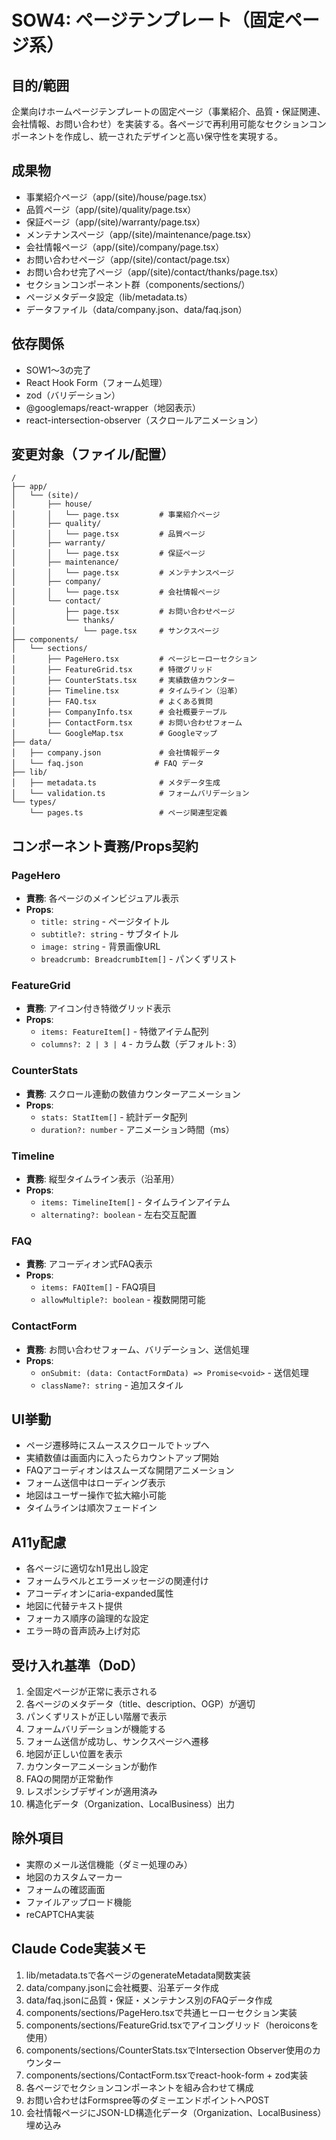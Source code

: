 # SOW4: ページテンプレート（固定ページ系）

## 目的/範囲
企業向けホームページテンプレートの固定ページ（事業紹介、品質・保証関連、会社情報、お問い合わせ）を実装する。各ページで再利用可能なセクションコンポーネントを作成し、統一されたデザインと高い保守性を実現する。

## 成果物
- 事業紹介ページ（app/(site)/house/page.tsx）
- 品質ページ（app/(site)/quality/page.tsx）
- 保証ページ（app/(site)/warranty/page.tsx）
- メンテナンスページ（app/(site)/maintenance/page.tsx）
- 会社情報ページ（app/(site)/company/page.tsx）
- お問い合わせページ（app/(site)/contact/page.tsx）
- お問い合わせ完了ページ（app/(site)/contact/thanks/page.tsx）
- セクションコンポーネント群（components/sections/）
- ページメタデータ設定（lib/metadata.ts）
- データファイル（data/company.json、data/faq.json）

## 依存関係
- SOW1～3の完了
- React Hook Form（フォーム処理）
- zod（バリデーション）
- @googlemaps/react-wrapper（地図表示）
- react-intersection-observer（スクロールアニメーション）

## 変更対象（ファイル/配置）
```
/
├── app/
│   └── (site)/
│       ├── house/
│       │   └── page.tsx         # 事業紹介ページ
│       ├── quality/
│       │   └── page.tsx         # 品質ページ
│       ├── warranty/
│       │   └── page.tsx         # 保証ページ
│       ├── maintenance/
│       │   └── page.tsx         # メンテナンスページ
│       ├── company/
│       │   └── page.tsx         # 会社情報ページ
│       └── contact/
│           ├── page.tsx         # お問い合わせページ
│           └── thanks/
│               └── page.tsx     # サンクスページ
├── components/
│   └── sections/
│       ├── PageHero.tsx         # ページヒーローセクション
│       ├── FeatureGrid.tsx      # 特徴グリッド
│       ├── CounterStats.tsx     # 実績数値カウンター
│       ├── Timeline.tsx         # タイムライン（沿革）
│       ├── FAQ.tsx              # よくある質問
│       ├── CompanyInfo.tsx      # 会社概要テーブル
│       ├── ContactForm.tsx      # お問い合わせフォーム
│       └── GoogleMap.tsx        # Googleマップ
├── data/
│   ├── company.json             # 会社情報データ
│   └── faq.json                # FAQ データ
├── lib/
│   ├── metadata.ts              # メタデータ生成
│   └── validation.ts            # フォームバリデーション
└── types/
    └── pages.ts                 # ページ関連型定義
```

## コンポーネント責務/Props契約

### PageHero
- **責務**: 各ページのメインビジュアル表示
- **Props**:
  - `title: string` - ページタイトル
  - `subtitle?: string` - サブタイトル
  - `image: string` - 背景画像URL
  - `breadcrumb: BreadcrumbItem[]` - パンくずリスト

### FeatureGrid
- **責務**: アイコン付き特徴グリッド表示
- **Props**:
  - `items: FeatureItem[]` - 特徴アイテム配列
  - `columns?: 2 | 3 | 4` - カラム数（デフォルト: 3）

### CounterStats
- **責務**: スクロール連動の数値カウンターアニメーション
- **Props**:
  - `stats: StatItem[]` - 統計データ配列
  - `duration?: number` - アニメーション時間（ms）

### Timeline
- **責務**: 縦型タイムライン表示（沿革用）
- **Props**:
  - `items: TimelineItem[]` - タイムラインアイテム
  - `alternating?: boolean` - 左右交互配置

### FAQ
- **責務**: アコーディオン式FAQ表示
- **Props**:
  - `items: FAQItem[]` - FAQ項目
  - `allowMultiple?: boolean` - 複数開閉可能

### ContactForm
- **責務**: お問い合わせフォーム、バリデーション、送信処理
- **Props**:
  - `onSubmit: (data: ContactFormData) => Promise<void>` - 送信処理
  - `className?: string` - 追加スタイル

## UI挙動
- ページ遷移時にスムーススクロールでトップへ
- 実績数値は画面内に入ったらカウントアップ開始
- FAQアコーディオンはスムーズな開閉アニメーション
- フォーム送信中はローディング表示
- 地図はユーザー操作で拡大縮小可能
- タイムラインは順次フェードイン

## A11y配慮
- 各ページに適切なh1見出し設定
- フォームラベルとエラーメッセージの関連付け
- アコーディオンにaria-expanded属性
- 地図に代替テキスト提供
- フォーカス順序の論理的な設定
- エラー時の音声読み上げ対応

## 受け入れ基準（DoD）
1. 全固定ページが正常に表示される
2. 各ページのメタデータ（title、description、OGP）が適切
3. パンくずリストが正しい階層で表示
4. フォームバリデーションが機能する
5. フォーム送信が成功し、サンクスページへ遷移
6. 地図が正しい位置を表示
7. カウンターアニメーションが動作
8. FAQの開閉が正常動作
9. レスポンシブデザインが適用済み
10. 構造化データ（Organization、LocalBusiness）出力

## 除外項目
- 実際のメール送信機能（ダミー処理のみ）
- 地図のカスタムマーカー
- フォームの確認画面
- ファイルアップロード機能
- reCAPTCHA実装

## Claude Code実装メモ
1. lib/metadata.tsで各ページのgenerateMetadata関数実装
2. data/company.jsonに会社概要、沿革データ作成
3. data/faq.jsonに品質・保証・メンテナンス別のFAQデータ作成
4. components/sections/PageHero.tsxで共通ヒーローセクション実装
5. components/sections/FeatureGrid.tsxでアイコングリッド（heroiconsを使用）
6. components/sections/CounterStats.tsxでIntersection Observer使用のカウンター
7. components/sections/ContactForm.tsxでreact-hook-form + zod実装
8. 各ページでセクションコンポーネントを組み合わせて構成
9. お問い合わせはFormspree等のダミーエンドポイントへPOST
10. 会社情報ページにJSON-LD構造化データ（Organization、LocalBusiness）埋め込み